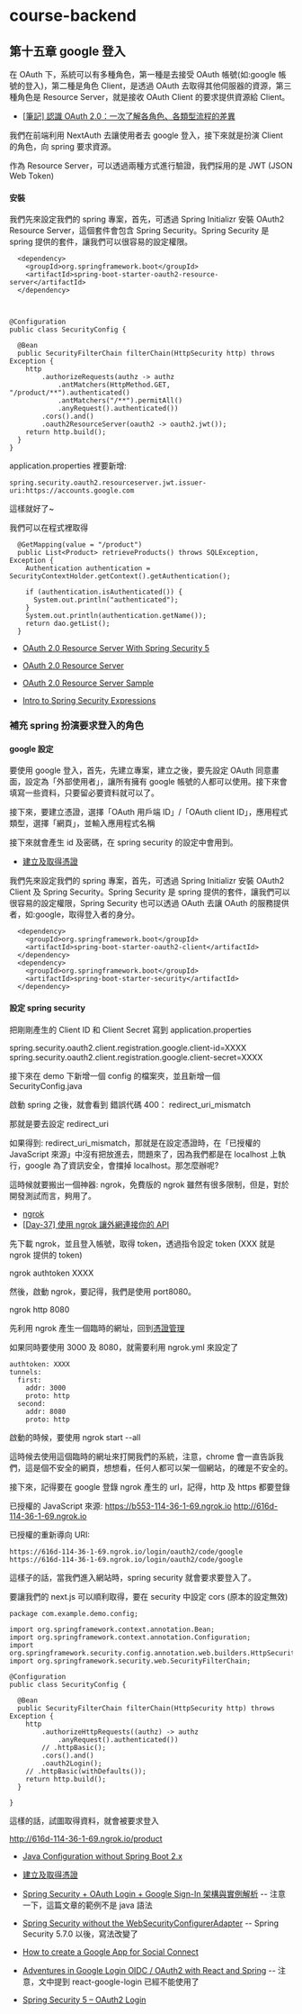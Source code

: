 # course-backend

## 第十五章 google 登入

在 OAuth 下，系統可以有多種角色，第一種是去接受 OAuth 帳號(如:google 帳號的登入)，第二種是角色 Client，是透過 OAuth 去取得其他伺服器的資源，第三種角色是 Resource Server，就是接收 OAuth Client 的要求提供資源給 Client。

- [[筆記] 認識 OAuth 2.0：一次了解各角色、各類型流程的差異](https://medium.com/%E9%BA%A5%E5%85%8B%E7%9A%84%E5%8D%8A%E8%B7%AF%E5%87%BA%E5%AE%B6%E7%AD%86%E8%A8%98/%E7%AD%86%E8%A8%98-%E8%AA%8D%E8%AD%98-oauth-2-0-%E4%B8%80%E6%AC%A1%E4%BA%86%E8%A7%A3%E5%90%84%E8%A7%92%E8%89%B2-%E5%90%84%E9%A1%9E%E5%9E%8B%E6%B5%81%E7%A8%8B%E7%9A%84%E5%B7%AE%E7%95%B0-c42da83a6015)

我們在前端利用 NextAuth 去讓使用者去 google 登入，接下來就是扮演 Client 的角色，向 spring 要求資源。

作為 Resource Server，可以透過兩種方式進行驗證，我們採用的是 JWT (JSON Web Token)

#### 安裝

我們先來設定我們的 spring 專案，首先，可透過 Spring Initializr 安裝 OAuth2 Resource Server，這個套件會包含 Spring Security。Spring Security 是 spring 提供的套件，讓我們可以很容易的設定權限。

      <dependency>
        <groupId>org.springframework.boot</groupId>
        <artifactId>spring-boot-starter-oauth2-resource-server</artifactId>
      </dependency>



    @Configuration
    public class SecurityConfig {

      @Bean
      public SecurityFilterChain filterChain(HttpSecurity http) throws Exception {
        http
            .authorizeRequests(authz -> authz
                .antMatchers(HttpMethod.GET, "/product/**").authenticated()
                .antMatchers("/**").permitAll()
                .anyRequest().authenticated())
            .cors().and()
            .oauth2ResourceServer(oauth2 -> oauth2.jwt());
        return http.build();
      }
    }

application.properties 裡要新增:

    spring.security.oauth2.resourceserver.jwt.issuer-uri:https://accounts.google.com

這樣就好了~

我們可以在程式裡取得

      @GetMapping(value = "/product")
      public List<Product> retrieveProducts() throws SQLException, Exception {
        Authentication authentication = SecurityContextHolder.getContext().getAuthentication();

        if (authentication.isAuthenticated()) {
          System.out.println("authenticated");
        }
        System.out.println(authentication.getName());
        return dao.getList();
      }

- [OAuth 2.0 Resource Server With Spring Security 5](https://www.baeldung.com/spring-security-oauth-resource-server)
- [OAuth 2.0 Resource Server](https://docs.spring.io/spring-security/reference/reactive/oauth2/resource-server/index.html)
- [OAuth 2.0 Resource Server Sample](https://github.com/spring-projects/spring-security-samples/tree/5.7.x/reactive/webflux/java/oauth2/resource-server)

- [Intro to Spring Security Expressions](https://www.baeldung.com/spring-security-expressions)

### 補充 spring 扮演要求登入的角色

#### google 設定

要使用 google 登入，首先，先建立專案，建立之後，要先設定 OAuth 同意畫面，設定為「外部使用者」，讓所有擁有 google 帳號的人都可以使用。接下來會填寫一些資料，只要留必要資料就可以了。

接下來，要建立憑證，選擇「OAuth 用戶端 ID」/「OAuth client ID」，應用程式類型，選擇「網頁」，並輸入應用程式名稱

接下來就會產生 id 及密碼，在 spring security 的設定中會用到。

- [建立及取得憑證](https://console.cloud.google.com/apis/credentials)

我們先來設定我們的 spring 專案，首先，可透過 Spring Initializr 安裝 OAuth2 Client 及 Spring Security。Spring Security 是 spring 提供的套件，讓我們可以很容易的設定權限，Spring Security 也可以透過 OAuth 去讓 OAuth 的服務提供者，如:google，取得登入者的身分。

      <dependency>
        <groupId>org.springframework.boot</groupId>
        <artifactId>spring-boot-starter-oauth2-client</artifactId>
      </dependency>
      <dependency>
        <groupId>org.springframework.boot</groupId>
        <artifactId>spring-boot-starter-security</artifactId>
      </dependency>

#### 設定 spring security

把剛剛產生的 Client ID 和 Client Secret 寫到 application.properties

spring.security.oauth2.client.registration.google.client-id=XXXX
spring.security.oauth2.client.registration.google.client-secret=XXXX

接下來在 demo 下新增一個 config 的檔案夾，並且新增一個
SecurityConfig.java

啟動 spring 之後，就會看到
錯誤代碼 400： redirect_uri_mismatch

那就是要去設定 redirect_uri

如果得到: redirect_uri_mismatch，那就是在設定憑證時，在「已授權的 JavaScript 來源」中沒有把放進去，問題來了，因為我們都是在 localhost 上執行，google 為了資訊安全，會擋掉 localhost。那怎麼辦呢?

這時候就要搬出一個神器: ngrok，免費版的 ngrok 雖然有很多限制，但是，對於開發測試而言，夠用了。

- [ngrok](https://ngrok.com/)
- [[Day-37] 使用 ngrok 讓外網連接你的 API](https://ithelp.ithome.com.tw/articles/10197345)

先下載 ngrok，並且登入帳號，取得 token，透過指令設定 token (XXX 就是 ngrok 提供的 token)

ngrok authtoken XXXX

然後，啟動 ngrok，要記得，我們是使用 port8080。

ngrok http 8080

先利用 ngrok 產生一個臨時的網址，回到[憑證管理](https://console.cloud.google.com/apis/credentials)

如果同時要使用 3000 及 8080，就需要利用 ngrok.yml 來設定了

    authtoken: XXXX
    tunnels:
      first:
        addr: 3000
        proto: http
      second:
        addr: 8080
        proto: http

啟動的時候，要使用 ngrok start --all

這時候去使用這個臨時的網址來打開我們的系統，注意，chrome 會一直告訴我們，這是個不安全的網頁，想想看，任何人都可以架一個網站，的確是不安全的。

接下來，記得要在 google 登錄 ngrok 產生的 url，記得，http 及 https 都要登錄

已授權的 JavaScript 來源:
https://b553-114-36-1-69.ngrok.io
http://616d-114-36-1-69.ngrok.io

已授權的重新導向 URI:

    https://616d-114-36-1-69.ngrok.io/login/oauth2/code/google
    https://616d-114-36-1-69.ngrok.io/login/oauth2/code/google

這樣子的話，當我們進入網站時，spring security 就會要求要登入了。

要讓我們的 next.js 可以順利取得，要在 security 中設定 cors (原本的設定無效)

    package com.example.demo.config;

    import org.springframework.context.annotation.Bean;
    import org.springframework.context.annotation.Configuration;
    import org.springframework.security.config.annotation.web.builders.HttpSecurity;
    import org.springframework.security.web.SecurityFilterChain;

    @Configuration
    public class SecurityConfig {

      @Bean
      public SecurityFilterChain filterChain(HttpSecurity http) throws Exception {
        http
            .authorizeHttpRequests((authz) -> authz
                .anyRequest().authenticated())
            // .httpBasic();
            .cors().and()
            .oauth2Login();
        // .httpBasic(withDefaults());
        return http.build();
      }

    }

這樣的話，試圖取得資料，就會被要求登入

http://616d-114-36-1-69.ngrok.io/product

- [Java Configuration without Spring Boot 2.x](https://docs.spring.io/spring-security/reference/servlet/oauth2/login/core.html)

- [建立及取得憑證](https://console.cloud.google.com/apis/credentials)

- [Spring Security + OAuth Login + Google Sign-In 架構與實例解析](https://waynestalk.com/spring-security-oauth2-google-signin-explained/)
  -- 注意一下，這篇文章的範例不是 java 語法
- [Spring Security without the WebSecurityConfigurerAdapter](https://spring.io/blog/2022/02/21/spring-security-without-the-websecurityconfigureradapter)
  -- Spring Security 5.7.0 以後，寫法改變了
- [How to create a Google App for Social Connect](https://www.cozmoslabs.com/docs/profile-builder-2/add-ons/social-connect/create-google-app-social-connect/)

- [Adventures in Google Login OIDC / OAuth2 with React and Spring](https://medium.com/@johndbro1/adventures-in-google-login-oidc-oauth2-with-react-and-spring-370c1fd706c2)
  -- 注意，文中提到 react-google-login 已經不能使用了
- [Spring Security 5 – OAuth2 Login](https://www.baeldung.com/spring-security-5-oauth2-login)
